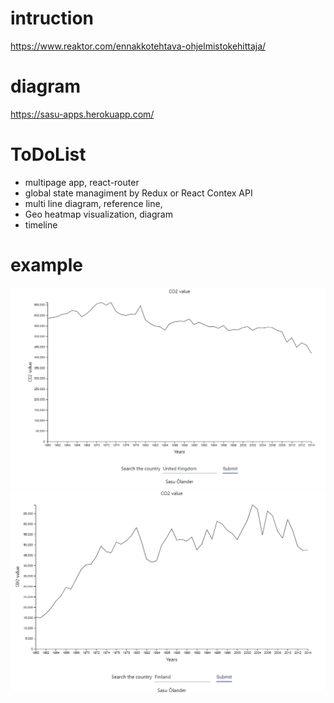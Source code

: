 # intruction
https://www.reaktor.com/ennakkotehtava-ohjelmistokehittaja/
# diagram
https://sasu-apps.herokuapp.com/

# ToDoList
* multipage app, react-router
* global state managiment by Redux or React Contex API
* multi line diagram, reference line,
* Geo heatmap visualization, diagram
* timeline

# example
![example](./picture.PNG)
![example](./picture2.PNG)
